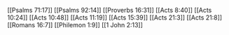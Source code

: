 [[Psalms 71:17]]
[[Psalms 92:14]]
[[Proverbs 16:31]]
[[Acts 8:40]]
[[Acts 10:24]]
[[Acts 10:48]]
[[Acts 11:19]]
[[Acts 15:39]]
[[Acts 21:3]]
[[Acts 21:8]]
[[Romans 16:7]]
[[Philemon 1:9]]
[[1 John 2:13]]
